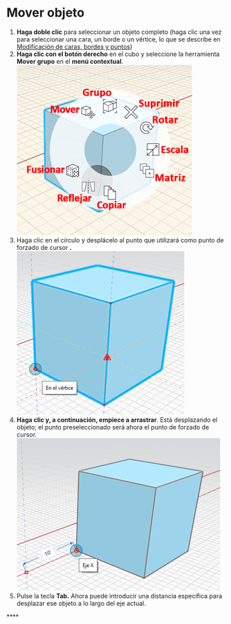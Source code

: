 # Mover objeto

1. **Haga doble clic** para seleccionar un objeto completo \(haga clic una vez para seleccionar una cara, un borde o un vértice, lo que se describe en [Modificación de caras, bordes y puntos](modifying-faces-edges-and-points.md)\)
2. **Haga clic con el botón derecho** en el cubo y seleccione la herramienta **Mover grupo** en el **menú contextual**. ![](../.gitbook/assets/context-menu.png)
3. Haga clic en el círculo y desplácelo al punto que utilizará como punto de forzado de cursor **.** ![](../.gitbook/assets/snap-point.png)
4. **Haga clic y, a continuación, empiece a arrastrar**. Está desplazando el objeto; el punto preseleccionado será ahora el punto de forzado de cursor. ![](../.gitbook/assets/move-object.png)
5. Pulse la tecla **Tab.** Ahora puede introducir una distancia específica para desplazar ese objeto a lo largo del eje actual.

\*\*\*\*

